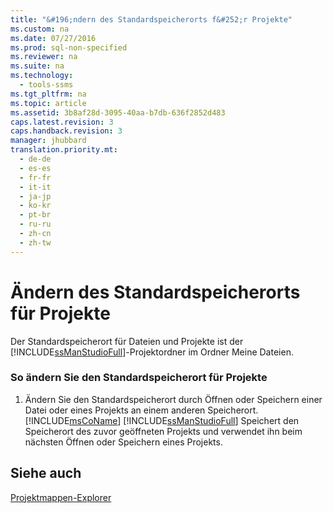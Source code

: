 ```yaml
---
title: "&#196;ndern des Standardspeicherorts f&#252;r Projekte"
ms.custom: na
ms.date: 07/27/2016
ms.prod: sql-non-specified
ms.reviewer: na
ms.suite: na
ms.technology: 
  - tools-ssms
ms.tgt_pltfrm: na
ms.topic: article
ms.assetid: 3b8af28d-3095-40aa-b7db-636f2852d483
caps.latest.revision: 3
caps.handback.revision: 3
manager: jhubbard
translation.priority.mt: 
  - de-de
  - es-es
  - fr-fr
  - it-it
  - ja-jp
  - ko-kr
  - pt-br
  - ru-ru
  - zh-cn
  - zh-tw
---
```

# &#196;ndern des Standardspeicherorts f&#252;r Projekte
Der Standardspeicherort für Dateien und Projekte ist der [!INCLUDE[ssManStudioFull](../content/includes/ssManStudioFull_md.md)]-Projektordner im Ordner Meine Dateien.  
  
### So ändern Sie den Standardspeicherort für Projekte  
  
1.  Ändern Sie den Standardspeicherort durch Öffnen oder Speichern einer Datei oder eines Projekts an einem anderen Speicherort. [!INCLUDE[msCoName](../content/includes/msCoName_md.md)] [!INCLUDE[ssManStudioFull](../content/includes/ssManStudioFull_md.md)] Speichert den Speicherort des zuvor geöffneten Projekts und verwendet ihn beim nächsten Öffnen oder Speichern eines Projekts.  
  
## Siehe auch  
[Projektmappen-Explorer](../content/Solution-Explorer.md)  
  
